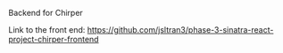 Backend for Chirper

Link to the front end:
https://github.com/jsltran3/phase-3-sinatra-react-project-chirper-frontend